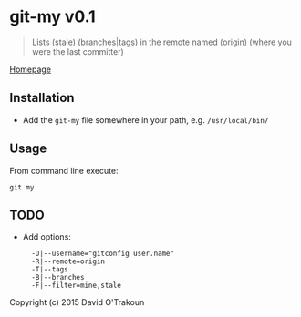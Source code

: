 # git-my v0.1

> Lists (stale) (branches|tags) in the remote named (origin) (where you were
> the last committer)

[Homepage](https://github.com/davidosomething/git-my)

## Installation

- Add the `git-my` file somewhere in your path, e.g. `/usr/local/bin/`

## Usage

From command line execute:
```
git my
```

## TODO
- Add options:
  ```
    -U|--username="gitconfig user.name"
    -R|--remote=origin
    -T|--tags
    -B|--branches
    -F|--filter=mine,stale
  ```

Copyright (c) 2015 David O'Trakoun


